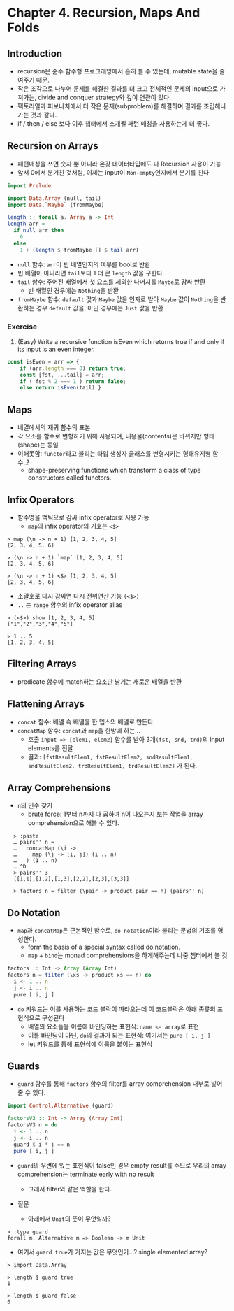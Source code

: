 # Chapter 4. Recursion, Maps And Folds

## Introduction
- recursion은 순수 함수형 프로그래밍에서 흔히 볼 수 있는데, mutable state을 줄여주기 때문.
- 작은 조각으로 나누어 문제를 해결한 결과를 더 크고 전체적인 문제의 input으로 가져가는, divide and conquer strategy와 깊이 연관이 있다.
- 팩토리얼과 피보나치에서 더 작은 문제(subproblem)를 해결하며 결과를 조립해나가는 것과 같다.
- if / then / else 보다 이후 챕터에서 소개될 패턴 매칭을 사용하는게 더 좋다.

## Recursion on Arrays
- 패턴매칭을 쓰면 숫자 뿐 아니라 온갖 데이터타입에도 다 Recursion 사용이 가능
- 앞서 0에서 분기친 것처럼, 이제는 input이 `Non-empty`인지에서 분기를 친다
```purescript
import Prelude

import Data.Array (null, tail)
import Data.`Maybe` (fromMaybe)

length :: forall a. Array a -> Int
length arr =
  if null arr then
    0
  else
    1 + (length $ fromMaybe [] $ tail arr)
```
- `null` 함수: `arr`이 빈 배열인지의 여부를 bool로 반환
- 빈 배열이 아니라면 `tail`보다 1 더 큰 `length` 값을 구한다.
- `tail` 함수: 주어진 배열에서 첫 요소를 제외한 나머지를 `Maybe`로 감싸 반환
  - 빈 배열인 경우에는 `Nothing`을 반환
- `fromMaybe` 함수: `default` 값과 `Maybe` 값을 인자로 받아 `Maybe` 값이 `Nothing`을 반환하는 경우 `default` 값을, 아닌 경우에는 `Just` 값을 반환

### Exercise

1. (Easy) Write a recursive function isEven which returns true if and only if its input is an even integer.
```js
const isEven = arr => {
    if (arr.length === 0) return true;
    const [fst, ...tail] = arr;
    if ( fst % 2 === 1 ) return false;
    else return isEven(tail) }
```


## Maps
- 배열에서의 재귀 함수의 표본
- 각 요소를 함수로 변형하기 위해 사용되며, 내용물(contents)은 바뀌지만 형태(shape)는 동일
- 이해못함: `functor`라고 불리는 타입 생성자 클래스를 변형시키는 형태유지형 함수..? 
  - shape-preserving functions which transform a class of type constructors called functors.

## Infix Operators
- 함수명을 백틱으로 감싸 infix operator로 사용 가능
  - `map`의 infix operator의 기호는 `<$>`
```shell
> map (\n -> n + 1) [1, 2, 3, 4, 5]
[2, 3, 4, 5, 6]

> (\n -> n + 1) `map` [1, 2, 3, 4, 5]
[2, 3, 4, 5, 6]

> (\n -> n + 1) <$> [1, 2, 3, 4, 5]
[2, 3, 4, 5, 6]
```
  - 소괄호로 다시 감싸면 다시 전위연산 가능 `(<$>)`
  - `..` 는 `range` 함수의 infix operator alias
```shell
> (<$>) show [1, 2, 3, 4, 5]
["1","2","3","4","5"]

> 1 .. 5
[1, 2, 3, 4, 5]
``` 

## Filtering Arrays
- predicate 함수에 match하는 요소만 남기는 새로운 배열을 반환


## Flattening Arrays
- `concat` 함수: 배열 속 배열을 한 뎁스의 배열로 만든다.
- `concatMap` 함수: `concat`과 `map`을 한방에 하는... 
  - 호출 `input => [elem1, elem2]` 함수를 받아 3개`(fst, snd, trd)`의 input elements를 전달
  - 결과: `[fstResultElem1, fstResultElem2, sndResultElem1, sndResultElem2, trdResultElem1, trdResultElem2]` 가 된다.


## Array Comprehensions
- `n`의 인수 찾기
  - brute force: 1부터 n까지 다 곱하며 n이 나오는지 보는 작업을 array comprehension으로 해볼 수 있다. 
```shell
  > :paste
  … pairs'' n =
  …   concatMap (\i ->
  …     map (\j -> [i, j]) (i .. n)
  …   ) (1 .. n)
  … ^D
  > pairs'' 3
  [[1,1],[1,2],[1,3],[2,2],[2,3],[3,3]]

  > factors n = filter (\pair -> product pair == n) (pairs'' n)
```

## Do Notation
- `map`과 `concatMap`은 근본적인 함수로, `do notation`이라 불리는 문법의 기초를 형성한다.
  - form the basis of a special syntax called do notation.
  - `map` + `bind`는 monad comprehensions을 하게해주는데 나중 챕터에서 볼 것
```ts
factors :: Int -> Array (Array Int)
factors n = filter (\xs -> product xs == n) do
  i <- 1 .. n
  j <- i .. n
  pure [ i, j ]
```
- `do` 키워드는 이를 사용하는 코드 블락이 따라오는데 이 코드블락은 아래 종류의 표현식으로 구성된다
  - 배열의 요소들을 이름에 바인딩하는 표현식: `name <- array`로 표현
  - 이름 바인딩이 아닌, `do`의 결과가 되는 표현식: 여기서는 `pure [ i, j ]`   
  - let 키워드를 통해 표현식에 이름을 붙이는 표현식

## Guards
- `guard` 함수를 통해 `factors` 함수의 filter를 array comprehension 내부로 넣어줄 수 있다.
```purescript
import Control.Alternative (guard)

factorsV3 :: Int -> Array (Array Int)
factorsV3 n = do
  i <- 1 .. n
  j <- i .. n
  guard $ i * j == n
  pure [ i, j ]
```
- `guard`의 우변에 있는 표현식이 false인 경우 empty result를 주므로 우리의 array comprehension는 terminate early with no result
  - 그래서 filter와 같은 역할을 한다.  

- 질문
  - 아래에서 `Unit`의 뜻이 무엇일까?
```shell
> :type guard
forall m. Alternative m => Boolean -> m Unit
```
  - 여기서 `guard true`가 가지는 값은 무엇인가...? single elemented array?
```shell
> import Data.Array

> length $ guard true
1

> length $ guard false
0
```